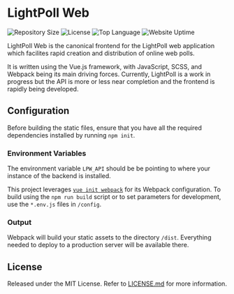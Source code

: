 # LightPoll Web
![Repository Size](https://img.shields.io/github/repo-size/JSN190/LightPollWeb.svg?t&style=flat-square)
![License](https://img.shields.io/github/license/JSN190/LightPollWeb.svg?&style=flat-square)
![Top Language](https://img.shields.io/github/languages/top/JSN190/LightPollWeb.svg?&style=flat-square)
![Website Uptime](https://img.shields.io/website-up-down-green-red/http/www.lightpoll.org.svg?label=lightpoll.org&style=flat-square)

LightPoll Web is the canonical frontend for the LightPoll web application which facilites rapid creation and distribution of online web polls. 

It is written using the Vue.js framework, with JavaScript, SCSS, and Webpack being its main driving forces. Currently, LightPoll is a work in progress but the API is more or less near completion and the frontend is rapidly being developed.

## Configuration

Before building the static files, ensure that you have all the required dependencies installed by running `npm init`. 

### Environment Variables

The environment variable `LPW_API` should be be pointing to where your instance of the backend is installed. 

This project leverages [`vue init webpack`](https://github.com/vuejs-templates/webpack) for its Webpack configuration. To build using the `npm run build` script or to set parameters for development, use the `*.env.js` files in `/config`.

### Output

Webpack will build your static assets to the directory `/dist`. Everything needed to deploy to a production server will be available there.

## License

Released under the MIT License. Refer to [LICENSE.md](LICENSE.md) for more information.


